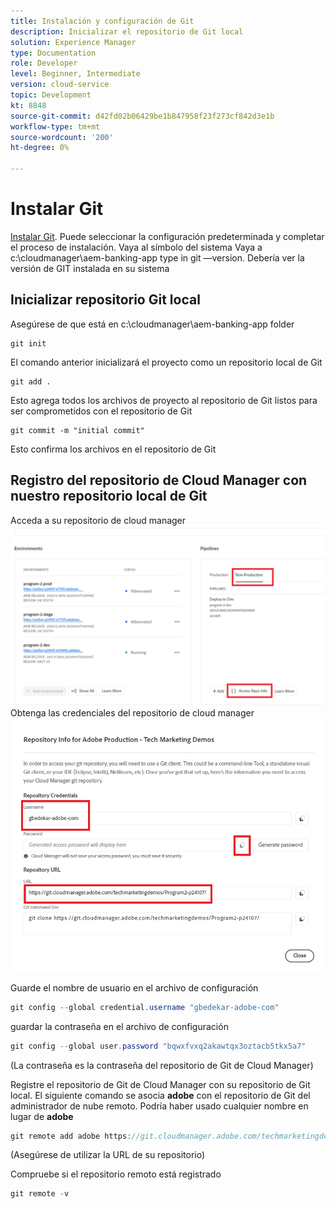 ```yaml
---
title: Instalación y configuración de Git
description: Inicializar el repositorio de Git local
solution: Experience Manager
type: Documentation
role: Developer
level: Beginner, Intermediate
version: cloud-service
topic: Development
kt: 8848
source-git-commit: d42fd02b06429be1b847958f23f273cf842d3e1b
workflow-type: tm+mt
source-wordcount: '200'
ht-degree: 0%

---
```


# Instalar Git


[Instalar Git](https://git-scm.com/downloads). Puede seleccionar la configuración predeterminada y completar el proceso de instalación.
Vaya al símbolo del sistema Vaya a c:\cloudmanager\aem-banking-app type in git —version. Debería ver la versión de GIT instalada en su sistema

## Inicializar repositorio Git local

Asegúrese de que está en c:\cloudmanager\aem-banking-app folder

```
git init
```

El comando anterior inicializará el proyecto como un repositorio local de Git

```
git add .
```

Esto agrega todos los archivos de proyecto al repositorio de Git listos para ser comprometidos con el repositorio de Git

```
git commit -m "initial commit"
```

Esto confirma los archivos en el repositorio de Git



## Registro del repositorio de Cloud Manager con nuestro repositorio local de Git

Acceda a su repositorio de cloud manager
![acceder a la información de la rep](assets/cloud-manager-repo.png)
Obtenga las credenciales del repositorio de cloud manager
![get-credentials](assets/cloud-manager-repo1.png)

Guarde el nombre de usuario en el archivo de configuración

```java
git config --global credential.username "gbedekar-adobe-com"
```

guardar la contraseña en el archivo de configuración

```java
git config --global user.password "bqwxfvxq2akawtqx3oztacb5tkx5a7"
```

(La contraseña es la contraseña del repositorio de Git de Cloud Manager)

Registre el repositorio de Git de Cloud Manager con su repositorio de Git local. El siguiente comando se asocia **adobe** con el repositorio de Git del administrador de nube remoto. Podría haber usado cualquier nombre en lugar de **adobe**


```java
git remote add adobe https://git.cloudmanager.adobe.com/techmarketingdemos/Program2-p24107/
```

(Asegúrese de utilizar la URL de su repositorio)

Compruebe si el repositorio remoto está registrado

```java
git remote -v
```



